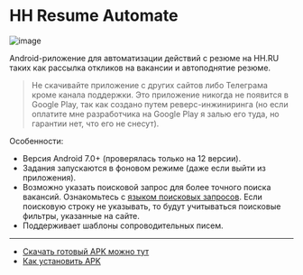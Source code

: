 # HH Resume Automate

![image](https://github.com/user-attachments/assets/c4f2f077-392d-4ef6-8ba7-73f78623a840)

Android-риложение для автоматизации действий с резюме на HH.RU таких как рассылка откликов на вакансии и
автоподнятие резюме.

> Не скачивайте приложение с других сайтов либо Телеграма кроме канала поддержки. Это приложение никогда не появится в Google Play, так как создано путем реверс-инжиниринга (но если оплатите мне разработчика на Google Play я залью его туда, но гарантии нет, что его не снесут).

Особенности:

* Версия Android 7.0+ (проверялась только на 12 версии).
* Задания запускаются в фоновом режиме (даже если выйти из приложения).
* Возможно указать поисковой запрос для более точного поиска вакансий. Ознакомьтесь с [языком поисковых запросов](https://hh.ru/article/1175). Если поисковую строку не указывать, то будут учитываться поисковые фильтры, указанные на сайте.
* Поддерживает шаблоны сопроводительных писем.

---

- [Скачать готовый APK можно тут](./releases)
- [Как установить APK](https://hi-tech.mail.ru/review/102312-kak-ustanovit-apk-na-android/)
